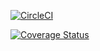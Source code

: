 
 [![CircleCI](https://circleci.com/gh/El-Tech01/WitsStudentRecruitment.svg?style=shield)](https://circleci.com/gh/El-Tech01/WitsStudentRecruitment)

[![Coverage Status](https://coveralls.io/repos/github/El-Tech01/WitsStudentRecruitment/badge.png)](https://coveralls.io/github/El-Tech01/WitsStudentRecruitment)
